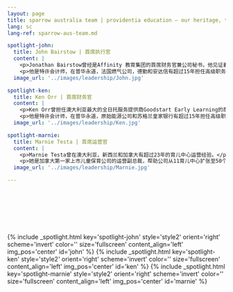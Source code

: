 ```yaml
---
layout: page
title: sparrow australia team | providentia education — our heritage, their future | providentia education | hong kong
lang: sc
lang-ref: sparrow-aus-team.md

spotlight-john:
  title: John Bairstow | 首席执行官
  content: |
    <p>Jonathan Bairstow曾经是Affinity 教育集团的首席财务官兼公司秘书，他见证着Affinity从初创企业发展到拥有100多个托儿中心的教育集团。</p> 
    <p>他是特许会计师，在普华永道，法国燃气公司，德勤和安达信有超过15年担任高级职务的经验。</p>
  image_url: '../images/leadership/John.jpg'

spotlight-ken:
  title: Ken Orr | 首席财务官
  content: |
    <p>Ken Orr曾担任澳大利亚最大的全日托服务提供商Goodstart Early Learning的商业分析主管。</p>
    <p>他是特许会计师，在普华永道，原始能源公司和苏格兰皇家银行有超过15年担任高级职务的经验。</p>
  image_url: '../images/leadership/Ken.jpg'

spotlight-marnie:
  title: Marnie Testa | 首席运营官
  content: |
    <p>Marnie Testa曾在澳大利亚，新西兰和加拿大有超过23年的育儿中心运营经验。</p>
    <p>她是加拿大第一家上市儿童保育公司的运营副总裁，帮助公司从11育儿中心扩张至50个。</p>
  image_url: '../images/leadership/Marnie.jpg'

---
```

<section class="wrapper style1 align-center invert" style = "height: 100px;"></section>
<!-- john -->
{% include _spotlight.html key='spotlight-john' style='style2' orient='right' scheme='invert' color='' size='fullscreen' content_align='left' img_pos='center' id='john' %}
<!-- ken -->
{% include _spotlight.html key='spotlight-ken' style='style2' orient='right' scheme='invert' color='' size='fullscreen' content_align='left' img_pos='center' id='ken' %}
<!-- marnie -->
{% include _spotlight.html key='spotlight-marnie' style='style2' orient='right' scheme='invert' color='' size='fullscreen' content_align='left' img_pos='center' id='marnie' %}